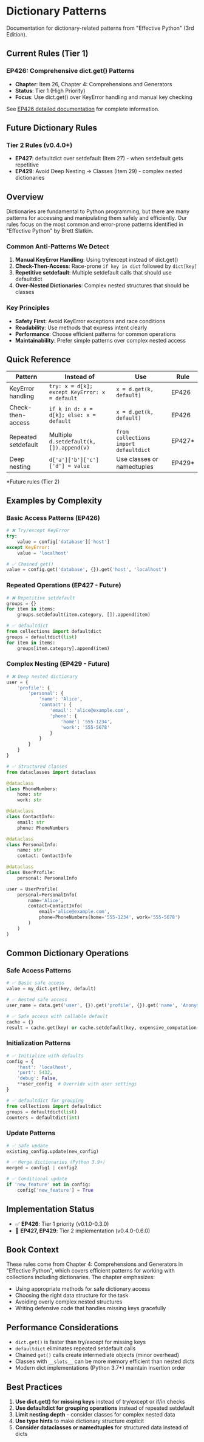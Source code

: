 # Dictionary Patterns

Documentation for dictionary-related patterns from "Effective Python" (3rd Edition).

## Current Rules (Tier 1)

### EP426: Comprehensive dict.get() Patterns
- **Chapter**: Item 26, Chapter 4: Comprehensions and Generators
- **Status**: Tier 1 (High Priority)
- **Focus**: Use dict.get() over KeyError handling and manual key checking

See [EP426 detailed documentation](EP426.md) for complete information.

## Future Dictionary Rules

### Tier 2 Rules (v0.4.0+)
- **EP427**: defaultdict over setdefault (Item 27) - when setdefault gets repetitive
- **EP429**: Avoid Deep Nesting → Classes (Item 29) - complex nested dictionaries

## Overview

Dictionaries are fundamental to Python programming, but there are many patterns for accessing and manipulating them safely and efficiently. Our rules focus on the most common and error-prone patterns identified in "Effective Python" by Brett Slatkin.

### Common Anti-Patterns We Detect

1. **Manual KeyError Handling**: Using try/except instead of dict.get()
2. **Check-Then-Access**: Race-prone `if key in dict` followed by `dict[key]`
3. **Repetitive setdefault**: Multiple setdefault calls that should use defaultdict
4. **Over-Nested Dictionaries**: Complex nested structures that should be classes

### Key Principles

- **Safety First**: Avoid KeyError exceptions and race conditions
- **Readability**: Use methods that express intent clearly
- **Performance**: Choose efficient patterns for common operations
- **Maintainability**: Prefer simple patterns over complex nested access

## Quick Reference

| Pattern | Instead of | Use | Rule |
|---------|------------|-----|------|
| KeyError handling | `try: x = d[k]; except KeyError: x = default` | `x = d.get(k, default)` | EP426 |
| Check-then-access | `if k in d: x = d[k]; else: x = default` | `x = d.get(k, default)` | EP426 |
| Repeated setdefault | Multiple `d.setdefault(k, []).append(v)` | `from collections import defaultdict` | EP427* |
| Deep nesting | `d['a']['b']['c']['d'] = value` | Use classes or namedtuples | EP429* |

*Future rules (Tier 2)

## Examples by Complexity

### Basic Access Patterns (EP426)
```python
# ❌ Try/except KeyError
try:
    value = config['database']['host']
except KeyError:
    value = 'localhost'

# ✅ Chained get()
value = config.get('database', {}).get('host', 'localhost')
```

### Repeated Operations (EP427 - Future)
```python
# ❌ Repetitive setdefault
groups = {}
for item in items:
    groups.setdefault(item.category, []).append(item)

# ✅ defaultdict
from collections import defaultdict
groups = defaultdict(list)
for item in items:
    groups[item.category].append(item)
```

### Complex Nesting (EP429 - Future)
```python
# ❌ Deep nested dictionary
user = {
    'profile': {
        'personal': {
            'name': 'Alice',
            'contact': {
                'email': 'alice@example.com',
                'phone': {
                    'home': '555-1234',
                    'work': '555-5678'
                }
            }
        }
    }
}

# ✅ Structured classes
from dataclasses import dataclass

@dataclass
class PhoneNumbers:
    home: str
    work: str

@dataclass
class ContactInfo:
    email: str
    phone: PhoneNumbers

@dataclass
class PersonalInfo:
    name: str
    contact: ContactInfo

@dataclass
class UserProfile:
    personal: PersonalInfo

user = UserProfile(
    personal=PersonalInfo(
        name='Alice',
        contact=ContactInfo(
            email='alice@example.com',
            phone=PhoneNumbers(home='555-1234', work='555-5678')
        )
    )
)
```

## Common Dictionary Operations

### Safe Access Patterns
```python
# ✅ Basic safe access
value = my_dict.get(key, default)

# ✅ Nested safe access
user_name = data.get('user', {}).get('profile', {}).get('name', 'Anonymous')

# ✅ Safe access with callable default
cache = {}
result = cache.get(key) or cache.setdefault(key, expensive_computation())
```

### Initialization Patterns
```python
# ✅ Initialize with defaults
config = {
    'host': 'localhost',
    'port': 5432,
    'debug': False,
    **user_config  # Override with user settings
}

# ✅ defaultdict for grouping
from collections import defaultdict
groups = defaultdict(list)
counters = defaultdict(int)
```

### Update Patterns
```python
# ✅ Safe update
existing_config.update(new_config)

# ✅ Merge dictionaries (Python 3.9+)
merged = config1 | config2

# ✅ Conditional update
if 'new_feature' not in config:
    config['new_feature'] = True
```

## Implementation Status

- ✅ **EP426**: Tier 1 priority (v0.1.0-0.3.0)
- 🔄 **EP427, EP429**: Tier 2 implementation (v0.4.0-0.6.0)

## Book Context

These rules come from Chapter 4: Comprehensions and Generators in "Effective Python", which covers efficient patterns for working with collections including dictionaries. The chapter emphasizes:

- Using appropriate methods for safe dictionary access
- Choosing the right data structure for the task
- Avoiding overly complex nested structures
- Writing defensive code that handles missing keys gracefully

## Performance Considerations

- `dict.get()` is faster than try/except for missing keys
- `defaultdict` eliminates repeated setdefault calls
- Chained `get()` calls create intermediate objects (minor overhead)
- Classes with `__slots__` can be more memory efficient than nested dicts
- Modern dict implementations (Python 3.7+) maintain insertion order

## Best Practices

1. **Use dict.get() for missing keys** instead of try/except or if/in checks
2. **Use defaultdict for grouping operations** instead of repeated setdefault
3. **Limit nesting depth** - consider classes for complex nested data
4. **Use type hints** to make dictionary structure explicit
5. **Consider dataclasses or namedtuples** for structured data instead of dicts
